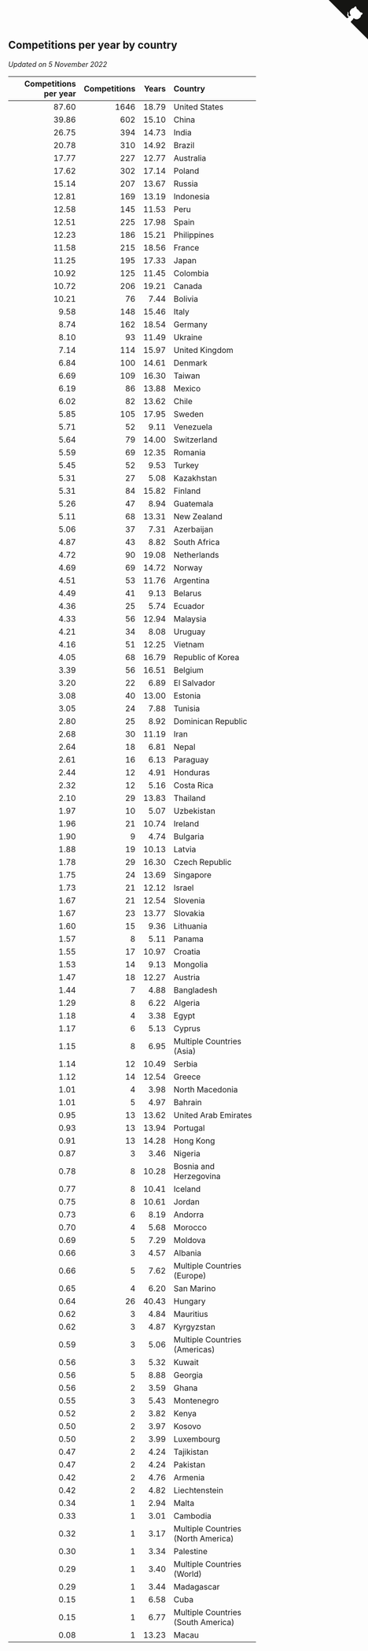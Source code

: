## Competitions per year by country

*Updated on  5 November 2022*

| Competitions per year | Competitions | Years | Country |
| ---: | ---: | ---: | :--- |
| 87.60 | 1646 | 18.79 | United States |
| 39.86 | 602 | 15.10 | China |
| 26.75 | 394 | 14.73 | India |
| 20.78 | 310 | 14.92 | Brazil |
| 17.77 | 227 | 12.77 | Australia |
| 17.62 | 302 | 17.14 | Poland |
| 15.14 | 207 | 13.67 | Russia |
| 12.81 | 169 | 13.19 | Indonesia |
| 12.58 | 145 | 11.53 | Peru |
| 12.51 | 225 | 17.98 | Spain |
| 12.23 | 186 | 15.21 | Philippines |
| 11.58 | 215 | 18.56 | France |
| 11.25 | 195 | 17.33 | Japan |
| 10.92 | 125 | 11.45 | Colombia |
| 10.72 | 206 | 19.21 | Canada |
| 10.21 | 76 | 7.44 | Bolivia |
| 9.58 | 148 | 15.46 | Italy |
| 8.74 | 162 | 18.54 | Germany |
| 8.10 | 93 | 11.49 | Ukraine |
| 7.14 | 114 | 15.97 | United Kingdom |
| 6.84 | 100 | 14.61 | Denmark |
| 6.69 | 109 | 16.30 | Taiwan |
| 6.19 | 86 | 13.88 | Mexico |
| 6.02 | 82 | 13.62 | Chile |
| 5.85 | 105 | 17.95 | Sweden |
| 5.71 | 52 | 9.11 | Venezuela |
| 5.64 | 79 | 14.00 | Switzerland |
| 5.59 | 69 | 12.35 | Romania |
| 5.45 | 52 | 9.53 | Turkey |
| 5.31 | 27 | 5.08 | Kazakhstan |
| 5.31 | 84 | 15.82 | Finland |
| 5.26 | 47 | 8.94 | Guatemala |
| 5.11 | 68 | 13.31 | New Zealand |
| 5.06 | 37 | 7.31 | Azerbaijan |
| 4.87 | 43 | 8.82 | South Africa |
| 4.72 | 90 | 19.08 | Netherlands |
| 4.69 | 69 | 14.72 | Norway |
| 4.51 | 53 | 11.76 | Argentina |
| 4.49 | 41 | 9.13 | Belarus |
| 4.36 | 25 | 5.74 | Ecuador |
| 4.33 | 56 | 12.94 | Malaysia |
| 4.21 | 34 | 8.08 | Uruguay |
| 4.16 | 51 | 12.25 | Vietnam |
| 4.05 | 68 | 16.79 | Republic of Korea |
| 3.39 | 56 | 16.51 | Belgium |
| 3.20 | 22 | 6.89 | El Salvador |
| 3.08 | 40 | 13.00 | Estonia |
| 3.05 | 24 | 7.88 | Tunisia |
| 2.80 | 25 | 8.92 | Dominican Republic |
| 2.68 | 30 | 11.19 | Iran |
| 2.64 | 18 | 6.81 | Nepal |
| 2.61 | 16 | 6.13 | Paraguay |
| 2.44 | 12 | 4.91 | Honduras |
| 2.32 | 12 | 5.16 | Costa Rica |
| 2.10 | 29 | 13.83 | Thailand |
| 1.97 | 10 | 5.07 | Uzbekistan |
| 1.96 | 21 | 10.74 | Ireland |
| 1.90 | 9 | 4.74 | Bulgaria |
| 1.88 | 19 | 10.13 | Latvia |
| 1.78 | 29 | 16.30 | Czech Republic |
| 1.75 | 24 | 13.69 | Singapore |
| 1.73 | 21 | 12.12 | Israel |
| 1.67 | 21 | 12.54 | Slovenia |
| 1.67 | 23 | 13.77 | Slovakia |
| 1.60 | 15 | 9.36 | Lithuania |
| 1.57 | 8 | 5.11 | Panama |
| 1.55 | 17 | 10.97 | Croatia |
| 1.53 | 14 | 9.13 | Mongolia |
| 1.47 | 18 | 12.27 | Austria |
| 1.44 | 7 | 4.88 | Bangladesh |
| 1.29 | 8 | 6.22 | Algeria |
| 1.18 | 4 | 3.38 | Egypt |
| 1.17 | 6 | 5.13 | Cyprus |
| 1.15 | 8 | 6.95 | Multiple Countries (Asia) |
| 1.14 | 12 | 10.49 | Serbia |
| 1.12 | 14 | 12.54 | Greece |
| 1.01 | 4 | 3.98 | North Macedonia |
| 1.01 | 5 | 4.97 | Bahrain |
| 0.95 | 13 | 13.62 | United Arab Emirates |
| 0.93 | 13 | 13.94 | Portugal |
| 0.91 | 13 | 14.28 | Hong Kong |
| 0.87 | 3 | 3.46 | Nigeria |
| 0.78 | 8 | 10.28 | Bosnia and Herzegovina |
| 0.77 | 8 | 10.41 | Iceland |
| 0.75 | 8 | 10.61 | Jordan |
| 0.73 | 6 | 8.19 | Andorra |
| 0.70 | 4 | 5.68 | Morocco |
| 0.69 | 5 | 7.29 | Moldova |
| 0.66 | 3 | 4.57 | Albania |
| 0.66 | 5 | 7.62 | Multiple Countries (Europe) |
| 0.65 | 4 | 6.20 | San Marino |
| 0.64 | 26 | 40.43 | Hungary |
| 0.62 | 3 | 4.84 | Mauritius |
| 0.62 | 3 | 4.87 | Kyrgyzstan |
| 0.59 | 3 | 5.06 | Multiple Countries (Americas) |
| 0.56 | 3 | 5.32 | Kuwait |
| 0.56 | 5 | 8.88 | Georgia |
| 0.56 | 2 | 3.59 | Ghana |
| 0.55 | 3 | 5.43 | Montenegro |
| 0.52 | 2 | 3.82 | Kenya |
| 0.50 | 2 | 3.97 | Kosovo |
| 0.50 | 2 | 3.99 | Luxembourg |
| 0.47 | 2 | 4.24 | Tajikistan |
| 0.47 | 2 | 4.24 | Pakistan |
| 0.42 | 2 | 4.76 | Armenia |
| 0.42 | 2 | 4.82 | Liechtenstein |
| 0.34 | 1 | 2.94 | Malta |
| 0.33 | 1 | 3.01 | Cambodia |
| 0.32 | 1 | 3.17 | Multiple Countries (North America) |
| 0.30 | 1 | 3.34 | Palestine |
| 0.29 | 1 | 3.40 | Multiple Countries (World) |
| 0.29 | 1 | 3.44 | Madagascar |
| 0.15 | 1 | 6.58 | Cuba |
| 0.15 | 1 | 6.77 | Multiple Countries (South America) |
| 0.08 | 1 | 13.23 | Macau |


<a href="https://github.com/jonatanklosko/wca_statistics" class="github-corner" aria-label="View source on Github"><svg width="80" height="80" viewBox="0 0 250 250" style="fill:#151513; color:#fff; position: absolute; top: 0; border: 0; right: 0;" aria-hidden="true"><path d="M0,0 L115,115 L130,115 L142,142 L250,250 L250,0 Z"></path><path d="M128.3,109.0 C113.8,99.7 119.0,89.6 119.0,89.6 C122.0,82.7 120.5,78.6 120.5,78.6 C119.2,72.0 123.4,76.3 123.4,76.3 C127.3,80.9 125.5,87.3 125.5,87.3 C122.9,97.6 130.6,101.9 134.4,103.2" fill="currentColor" style="transform-origin: 130px 106px;" class="octo-arm"></path><path d="M115.0,115.0 C114.9,115.1 118.7,116.5 119.8,115.4 L133.7,101.6 C136.9,99.2 139.9,98.4 142.2,98.6 C133.8,88.0 127.5,74.4 143.8,58.0 C148.5,53.4 154.0,51.2 159.7,51.0 C160.3,49.4 163.2,43.6 171.4,40.1 C171.4,40.1 176.1,42.5 178.8,56.2 C183.1,58.6 187.2,61.8 190.9,65.4 C194.5,69.0 197.7,73.2 200.1,77.6 C213.8,80.2 216.3,84.9 216.3,84.9 C212.7,93.1 206.9,96.0 205.4,96.6 C205.1,102.4 203.0,107.8 198.3,112.5 C181.9,128.9 168.3,122.5 157.7,114.1 C157.9,116.9 156.7,120.9 152.7,124.9 L141.0,136.5 C139.8,137.7 141.6,141.9 141.8,141.8 Z" fill="currentColor" class="octo-body"></path></svg></a><style>.github-corner:hover .octo-arm{animation:octocat-wave 560ms ease-in-out}@keyframes octocat-wave{0%,100%{transform:rotate(0)}20%,60%{transform:rotate(-25deg)}40%,80%{transform:rotate(10deg)}}@media (max-width:500px){.github-corner:hover .octo-arm{animation:none}.github-corner .octo-arm{animation:octocat-wave 560ms ease-in-out}}</style>
